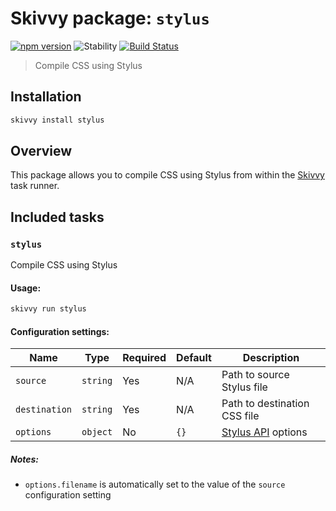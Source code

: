 # Skivvy package: `stylus`
[![npm version](https://img.shields.io/npm/v/@skivvy/skivvy-package-stylus.svg)](https://www.npmjs.com/package/@skivvy/skivvy-package-stylus)
![Stability](https://img.shields.io/badge/stability-stable-brightgreen.svg)
[![Build Status](https://travis-ci.org/skivvyjs/skivvy-package-stylus.svg?branch=master)](https://travis-ci.org/skivvyjs/skivvy-package-stylus)

> Compile CSS using Stylus


## Installation

```bash
skivvy install stylus
```


## Overview

This package allows you to compile CSS using Stylus from within the [Skivvy](https://www.npmjs.com/package/skivvy) task runner.


## Included tasks

### `stylus`

Compile CSS using Stylus

#### Usage:

```bash
skivvy run stylus
```


#### Configuration settings:

| Name | Type | Required | Default | Description |
| ---- | ---- | -------- | ------- | ----------- |
| `source` | `string` | Yes | N/A | Path to source Stylus file |
| `destination` | `string` | Yes | N/A | Path to destination CSS file |
| `options` | `object` | No | `{}` | [Stylus API](https://github.com/stylus/stylus/blob/master/docs/js.md) options |

##### Notes:

- `options.filename` is automatically set to the value of the `source` configuration setting